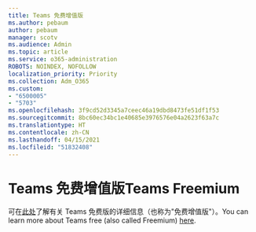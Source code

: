 ```yaml
---
title: Teams 免费增值版
ms.author: pebaum
author: pebaum
manager: scotv
ms.audience: Admin
ms.topic: article
ms.service: o365-administration
ROBOTS: NOINDEX, NOFOLLOW
localization_priority: Priority
ms.collection: Adm_O365
ms.custom:
- "6500005"
- "5703"
ms.openlocfilehash: 3f9cd52d3345a7ceec46a19dbd8473fe51df1f53
ms.sourcegitcommit: 8bc60ec34bc1e40685e3976576e04a2623f63a7c
ms.translationtype: HT
ms.contentlocale: zh-CN
ms.lasthandoff: 04/15/2021
ms.locfileid: "51832408"
---
```

# <a name="teams-freemium"></a><span data-ttu-id="bcd4e-102">Teams 免费增值版</span><span class="sxs-lookup"><span data-stu-id="bcd4e-102">Teams Freemium</span></span>

<span data-ttu-id="bcd4e-103">可在[此处](https://docs.microsoft.com/alchemyinsights/teams-freemium)了解有关 Teams 免费版的详细信息（也称为"免费增值版"）。</span><span class="sxs-lookup"><span data-stu-id="bcd4e-103">You can learn more about Teams free (also called Freemium) [here](https://docs.microsoft.com/alchemyinsights/teams-freemium).</span></span>
